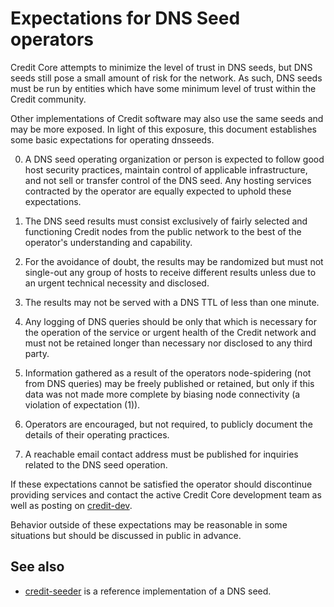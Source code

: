 Expectations for DNS Seed operators
====================================

Credit Core attempts to minimize the level of trust in DNS seeds,
but DNS seeds still pose a small amount of risk for the network.
As such, DNS seeds must be run by entities which have some minimum
level of trust within the Credit community.

Other implementations of Credit software may also use the same
seeds and may be more exposed. In light of this exposure, this
document establishes some basic expectations for operating dnsseeds.

0. A DNS seed operating organization or person is expected to follow good
host security practices, maintain control of applicable infrastructure,
and not sell or transfer control of the DNS seed. Any hosting services
contracted by the operator are equally expected to uphold these expectations.

1. The DNS seed results must consist exclusively of fairly selected and
functioning Credit nodes from the public network to the best of the
operator's understanding and capability.

2. For the avoidance of doubt, the results may be randomized but must not
single-out any group of hosts to receive different results unless due to an
urgent technical necessity and disclosed.

3. The results may not be served with a DNS TTL of less than one minute.

4. Any logging of DNS queries should be only that which is necessary
for the operation of the service or urgent health of the Credit
network and must not be retained longer than necessary nor disclosed
to any third party.

5. Information gathered as a result of the operators node-spidering
(not from DNS queries) may be freely published or retained, but only
if this data was not made more complete by biasing node connectivity
(a violation of expectation (1)).

6. Operators are encouraged, but not required, to publicly document the
details of their operating practices.

7. A reachable email contact address must be published for inquiries
related to the DNS seed operation.

If these expectations cannot be satisfied the operator should
discontinue providing services and contact the active Credit
Core development team as well as posting on
[credit-dev](https://groups.google.com/forum/#!forum/credit-dev).

Behavior outside of these expectations may be reasonable in some
situations but should be discussed in public in advance.

See also
----------
- [credit-seeder](https://github.com/pooler/credit-seeder) is a reference implementation of a DNS seed.
